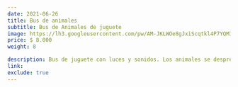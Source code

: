 ```yaml
---
date: 2021-06-26
title: Bus de animales
subtitle: Bus de Animales de juguete
image: https://lh3.googleusercontent.com/pw/AM-JKLWOe8gJxiScqtkl4P7YQMIClefotLqCwLecgGk9EVuIkLAybpSJhc83mj59ef-lMzh5IR1Qld34PMedvm67v9QPYEgp5wyCDNDtGGMf3gB15eJGdB0xs2XxsipBKr7JoNRn77NzAc9UhW6_cjhy5BTUkQ=w522-h621-no?authuser=0
price: $ 8.000
weight: 8

description: Bus de juguete con luces y sonidos. Los animales se desprenden para juego independiente con sonidos y formas
link: 
exclude: true
---
```


